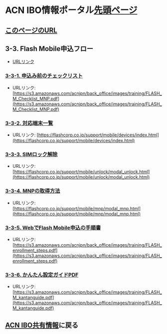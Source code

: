 # ACN IBO情報ポータル[先頭ページ](https://faq.acn.jp.net)
## [このページのURL](03_APP_03.MD)

## 3-3. Flash Mobile申込フロー
* [URLリンク](static/flash_mobile_flow.pdf)

### [3-3-1. 申込み前のチェックリスト](https://s3.amazonaws.com/acnjpn/back_office/images/training/FLASH_M_Checklist_MNP.pdf)
* URLリンク: [https://s3.amazonaws.com/acnjpn/back_office/images/training/FLASH_M_Checklist_MNP.pdf](https://s3.amazonaws.com/acnjpn/back_office/images/training/FLASH_M_Checklist_MNP.pdf)

### [3-3-2. 対応端末一覧](https://flashcorp.co.jp/support/mobile/devices/index.html)
* URLリンク: [https://flashcorp.co.jp/support/mobile/devices/index.html](https://flashcorp.co.jp/support/mobile/devices/index.html)

### [3-3-3. SIMロック解除](https://flashcorp.co.jp/support/mobile/unlock/modal_unlock.html)
* URLリンク: [https://flashcorp.co.jp/support/mobile/unlock/modal_unlock.html](https://flashcorp.co.jp/support/mobile/unlock/modal_unlock.html)

### [3-3-4. MNPの取得方法](https://flashcorp.co.jp/support/mobile/mnp/modal_mnp.html)
* URLリンク: [https://flashcorp.co.jp/support/mobile/mnp/modal_mnp.html](https://flashcorp.co.jp/support/mobile/mnp/modal_mnp.html)

### [3-3-5. WebでFlash Mobile申込の手順書](https://s3.amazonaws.com/acnjpn/back_office/images/training/FLASH_enrollment_steps.pdf)
* URLリンク: [https://s3.amazonaws.com/acnjpn/back_office/images/training/FLASH_enrollment_steps.pdf](https://s3.amazonaws.com/acnjpn/back_office/images/training/FLASH_enrollment_steps.pdf)

### [3-3-6. かんたん設定ガイドPDF](https://s3.amazonaws.com/acnjpn/back_office/images/training/FLASH_M_kantanguide.pdf)
* URLリンク: [https://s3.amazonaws.com/acnjpn/back_office/images/training/FLASH_M_kantanguide.pdf](https://s3.amazonaws.com/acnjpn/back_office/images/training/FLASH_M_kantanguide.pdf)

## [ACN IBO共有情報](00_FAQ.MD)に戻る
